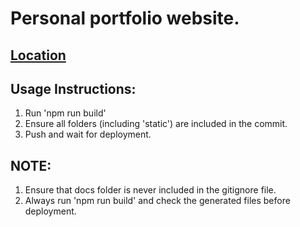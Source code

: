 # Personal portfolio website.

## [Location](https://surya-06.github.io)

## Usage Instructions:
1. Run 'npm run build'
2. Ensure all folders (including 'static') are included in the commit.
3. Push and wait for deployment.

## NOTE:
1. Ensure that docs folder is never included in the gitignore file.
2. Always run 'npm run build' and check the generated files before deployment.
